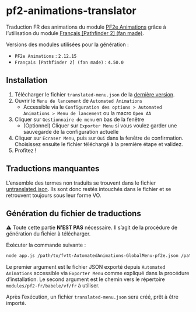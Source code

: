 # pf2-animations-translator

Traduction FR des animations du module [PF2e Animations](https://foundryvtt.com/packages/pf2e-jb2a-macros) grâce à
l’utilisation du module [Français [Pathfinder 2] (fan made)](https://foundryvtt.com/packages/pf2-fr).

Versions des modules utilisées pour la génération :

* `PF2e Animations` : `2.12.15`
* `Français [Pathfinder 2] (fan made)` : `4.50.0`

## Installation

1. Télécharger le fichier `translated-menu.json` de
   la [dernière version](https://github.com/DjLeChuck/pf2-animations-translator/releases/latest).
2. Ouvrir le `Menu de lancement` de `Automated Animations`
    * Accessible via le `Configuration des options > Automated Animations > Menu de lancement` ou la macro `Open AA`
3. Cliquer sur `Gestionnaire de menu` en bas de la fenêtre
    * (Optionnel) Cliquer sur `Exporter Menu` si vous voulez garder une sauvegarde de la configuration actuelle
4. Cliquer sur `Écraser Menu`, puis sur `Oui` dans la fenêtre de confirmation. Choisissez ensuite le fichier téléchargé
   à la première étape et validez.
5. Profitez !

## Traductions manquantes

L’ensemble des termes non traduits se trouvent dans le fichier [untranslated.json](./untranslated.json). Ils sont donc
restés intouchés dans le fichier et se retrouvent toujours sous leur forme VO.

## Génération du fichier de traductions

⚠️ Toute cette partie **N’EST PAS** nécessaire. Il s’agit de la procédure de génération du fichier à télécharger.

Exécuter la commande suivante :

```bash
node app.js /path/to/fvtt-AutomatedAnimations-GlobalMenu-pf2e.json /path/to/FoundryVTT/Data/modules/pf2-fr/babele/vf/fr
```

Le premier argument est le fichier JSON exporté depuis `Automated Animations` accessible via `Exporter Menu` comme
expliqué dans la procédure d’installation.
Le second argument est le chemin vers le répertoire `modules/pf2-fr/babele/vf/fr` à utiliser.

Après l’exécution, un fichier `translated-menu.json` sera créé, prêt à être importé.
